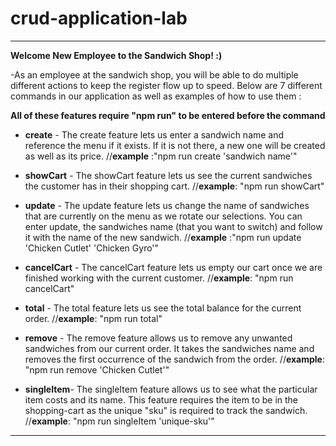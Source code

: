 # crud-application-lab
---
__Welcome New Employee to the Sandwich Shop! :)__

-As an employee at the sandwich shop, you will be able to do multiple different actions to keep the register flow up to speed. Below are 7 different commands in our application as well as examples of how to use them : 

**All of these features require "npm run" to be entered before the command**
- __create__ - The create feature lets us enter a sandwich name and reference the menu if it exists. If it is not there, a new one will be created as well as its price. //__example__ :"npm run create 'sandwich name'"
- __showCart__ - The showCart feature lets us see the current sandwiches the customer has in their shopping cart. 
//__example__: "npm run showCart"

- __update__ - The update feature lets us change the name of sandwiches that are currently on the menu as we rotate our selections. You can enter update, the sandwiches name (that you want to switch) and follow it with the name of the new sandwich.
//__example__ :"npm run update 'Chicken Cutlet' 'Chicken Gyro'"

- __cancelCart__ - The cancelCart feature lets us empty our cart once we are finished working with the current customer.
//__example__: "npm run cancelCart"

- __total__ - The total feature lets us see the total balance for the current order.
//__example__: "npm run total"

- __remove__ - The remove feature allows us to remove any unwanted sandwiches from our current order. It takes the sandwiches name and removes the first occurrence of the sandwich from the order.
//__example__: "npm run remove 'Chicken Cutlet'"

- __singleItem__- The singleItem feature allows us to see what the particular item costs and its name. This feature requires the item to be in the shopping-cart as the unique "sku" is required to track the sandwich.
//__example__: "npm run singleItem 'unique-sku'"

---